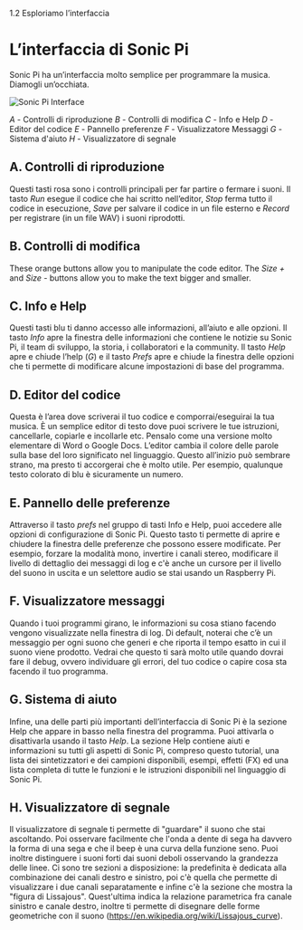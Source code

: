 1.2 Esploriamo l’interfaccia

# L’interfaccia di Sonic Pi

Sonic Pi ha un’interfaccia molto semplice per programmare la musica. Diamogli un’occhiata.

![Sonic Pi Interface](../images/tutorial/GUI.png)


*A* - Controlli di riproduzione
*B* - Controlli di modifica
*C* - Info e Help
*D* - Editor del codice
*E* - Pannello preferenze
*F* - Visualizzatore Messaggi
*G* - Sistema d'aiuto
*H* - Visualizzatore di segnale

## A. Controlli di riproduzione

Questi tasti rosa sono i controlli principali per far partire o fermare i suoni. Il tasto *Run* esegue il codice che hai scritto nell’editor, *Stop* ferma tutto il codice in esecuzione, *Save* per salvare il codice in un file esterno e *Record* per registrare (in un file WAV) i suoni riprodotti.

## B. Controlli di modifica

These orange buttons allow you to manipulate the code editor. The *Size +* and *Size -* buttons allow you to make the text bigger and smaller.

## C. Info e Help

Questi tasti blu ti danno accesso alle informazioni, all’aiuto e alle opzioni. Il tasto *Info* apre la finestra delle informazioni che contiene le notizie su Sonic Pi, il team di sviluppo, la storia, i collaboratori e la community. Il tasto *Help* apre e chiude l’help (*G*) e il tasto *Prefs* apre e chiude la finestra delle opzioni che ti permette di modificare alcune impostazioni di base del programma.

## D. Editor del codice

Questa è l’area dove scriverai il tuo codice e comporrai/eseguirai la tua musica. È un semplice editor di testo dove puoi scrivere le tue istruzioni, cancellarle, copiarle e incollarle etc. Pensalo come una versione molto elementare di Word o Google Docs. L’editor cambia il colore delle parole sulla base del loro significato nel linguaggio. Questo all’inizio può sembrare strano, ma presto ti accorgerai che è molto utile. Per esempio, qualunque testo colorato di blu è sicuramente un numero.

## E. Pannello delle preferenze

Attraverso il tasto *prefs* nel gruppo di tasti Info e Help, puoi accedere alle opzioni di configurazione di Sonic Pi. Questo tasto ti permette di aprire e chiudere la finestra delle preferenze che possono essere modificate. Per esempio, forzare la modalità mono, invertire i canali stereo, modificare il livello di dettaglio dei messaggi di log e c'è anche un cursore per il livello del suono in uscita e un selettore audio se stai usando un Raspberry Pi.

## F. Visualizzatore messaggi

Quando i tuoi programmi girano, le informazioni su cosa stiano facendo vengono visualizzate nella finestra di log. Di default, noterai che c’è un messaggio per ogni suono che generi e che riporta il tempo esatto in cui il suono viene prodotto. Vedrai che questo ti sarà molto utile quando dovrai fare il debug, ovvero individuare gli errori, del tuo codice o capire cosa sta facendo il tuo programma.

## G. Sistema di aiuto

Infine, una delle parti più importanti dell’interfaccia di Sonic Pi è la sezione Help che appare in basso nella finestra del programma. Puoi attivarla o disattivarla usando il tasto *Help*. La sezione Help contiene aiuti e informazioni su tutti gli aspetti di Sonic Pi, compreso questo tutorial, una lista dei sintetizzatori e dei campioni disponibili, esempi, effetti (FX) ed una lista completa di tutte le funzioni e le istruzioni disponibili nel linguaggio di Sonic Pi.

## H. Visualizzatore di segnale

Il visualizzatore di segnale ti permette di "guardare" il suono che stai ascoltando. Poi osservare facilmente che l'onda a dente di sega ha davvero la forma di una sega e che il beep è una curva della funzione seno. Puoi inoltre distinguere i suoni forti dai suoni deboli osservando la grandezza delle linee. Ci sono tre sezioni a disposizione: la predefinita è dedicata alla combinazione dei canali destro e sinistro, poi c'è quella che permette di visualizzare i due canali separatamente e infine c'è la sezione che mostra la "figura di Lissajous". Quest'ultima indica la relazione parametrica fra canale sinistro e canale destro, inoltre ti permette di disegnare delle forme geometriche con il suono (https://en.wikipedia.org/wiki/Lissajous_curve).
